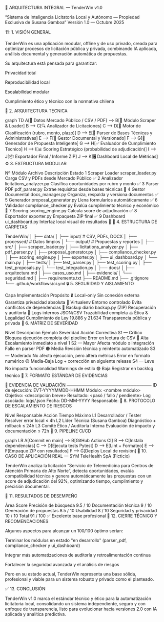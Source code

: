 
🧠 ARQUITECTURA INTEGRAL — TenderWin v1.0

“Sistema de Inteligencia Licitatoria Local y Autónomo — Propiedad Exclusiva de Susana Gamboa”
Versión 1.0 — Octubre 2025

🏗️ 1. VISIÓN GENERAL

TenderWin es una aplicación modular, offline y de uso privado, creada para optimizar procesos de licitación pública y privada, combinando IA aplicada, análisis documental y generación automática de propuestas.

Su arquitectura está pensada para garantizar:

Privacidad total

Reproducibilidad local

Escalabilidad modular

Cumplimiento ético y técnico con la normativa chilena

🧩 2. ARQUITECTURA TÉCNICA

graph TD
    A[📂 Datos Mercado Público / CSV / PDF] --> B[🧠 Módulo Scraper & Loader]
    B --> C[🔍 Analizador de Licitaciones]
    C --> D[🧩 Motor de Clasificación (rubro, monto, plazo)]
    D --> E[📄 Parser de Bases Técnicas y Administrativas]
    E --> F[🧾 Gestor Documental y Versionado]
    F --> G[🤖 Generador de Propuesta Inteligente]
    G --> H[✅ Evaluador de Cumplimiento Técnico]
    H --> I[📊 Scoring Estratégico (probabilidad de adjudicación)]
    I --> J[📦 Exportador Final / Informe ZIP]
    J --> K[🖥️ Dashboard Local de Métricas]
⚙️ 3. ESTRUCTURA MODULAR

Nº	Módulo	Archivo	Descripción	Estado
1	Scraper Loader	scraper_loader.py	Carga CSV y PDFs desde Mercado Público	✅
2	Analizador	licitations_analyzer.py	Clasifica oportunidades por rubro y monto	✅
3	Parser PDF	pdf_parser.py	Extrae requisitos desde bases técnicas	🚧
4	Gestor Documental	docs_manager.py	Organiza, respalda y versiona documentos	✅
5	Generador	proposal_generator.py	Llena formularios automáticamente	✅
6	Validador	compliance_checker.py	Evalúa cumplimiento técnico y económico	🚧
7	Scoring	scoring_engine.py	Calcula score de adjudicación	✅
8	Exportador	exporter.py	Empaqueta ZIP final	✅
9	Dashboard	ui_dashboard.py	Interfaz local visual de resultados	🚧
🧱 4. ESTRUCTURA DE CARPETAS

TenderWin/
│
├── data/
│   ├── input/                # CSV, PDFs, DOCX
│   ├── processed/            # Datos limpios
│   └── output/               # Propuestas y reportes
│
├── src/
│   ├── scraper_loader.py
│   ├── licitations_analyzer.py
│   ├── pdf_parser.py
│   ├── proposal_generator.py
│   ├── compliance_checker.py
│   ├── scoring_engine.py
│   ├── exporter.py
│   ├── ui_dashboard.py
│   └── main.py
│
├── tests/
│   ├── test_parser.py
│   ├── test_scoring.py
│   ├── test_proposals.py
│   └── test_integration.py
│
├── docs/
│   ├── arquitectura.md
│   ├── casos_uso.md
│   ├── evidencia/
│   └── seguridad.md
│
├── requirements.txt
├── README.md
├── .gitignore
└── .github/workflows/ci.yml
🔒 5. SEGURIDAD Y AISLAMIENTO

Capa	Implementación	Propósito
🔒 Local-only	Sin conexión externa	Garantiza privacidad absoluta
🧱 Virtualenv	Entorno controlado	Evita conflictos de dependencias
💾 Backup diario	backup.py (ZIP)	Recuperación y auditoría
📜 Logs internos	JSON/CSV	Trazabilidad completa
⚖️ Ética & Legalidad	Cumplimiento de Ley 19.886 y 21.634	Transparencia pública y privada
🧮 6. MATRIZ DE SEVERIDAD

Nivel	Descripción	Ejemplo	Severidad	Acción Correctiva
S1 — Crítico	Bloquea ejecución completa del pipeline	Error en lectura de CSV	🔴 Alta	Escalamiento inmediato a nivel 1
S2 — Mayor	Afecta módulo o integración	Fallo en parser PDF	🟠 Media	Revisión técnica y reintento automatizado
S3 — Moderado	No afecta ejecución, pero altera métricas	Error en formato numérico	🟡 Media-Baja	Log + corrección en siguiente release
S4 — Leve	No impacta funcionalidad	Warnings de estilo	🟢 Baja	Registrar en backlog técnico
📑 7. FORMATO ESTÁNDAR DE EVIDENCIAS

🧾 EVIDENCIA DE VALIDACIÓN
────────────────────────────
ID de ejecución: EVT-YYYYMMDD-HHMM
Módulo: <nombre módulo>
Objetivo: <descripción breve>
Resultado: <pasó / falló / pendiente>
Log asociado: logs/<archivo>.json
Fecha: DD-MM-YYYY
Responsable: <nombre>
🚨 8. PROTOCOLO DE ESCALAMIENTO DE RIESGOS

Nivel	Responsable	Acción	Tiempo Máximo
L1	Desarrollador / Tester	Resolver error local	≤ 4h
L2	Líder Técnica (Susana Gamboa)	Diagnóstico + rollback	≤ 24h
L3	Comité Ético / Auditoría Interna	Evaluación de impacto y documentación	≤ 72h
🔁 9. PIPELINE CI/CD

graph LR
    A[Commit en main] --> B[GitHub Actions CI]
    B --> C[Instala dependencias]
    C --> D[Ejecuta tests Pytest]
    D --> E[Lint + Formateo]
    E --> F[Empaque ZIP con resultados]
    F --> G[Deploy Local de revisión]
🧭 10. CASO DE APLICACIÓN REAL — SYM TeleHealth SpA (Ficticio)

TenderWin analiza la licitación “Servicio de Telemedicina para Centros de Atención Primaria de Alto Norte”,
detecta oportunidades, evalúa compatibilidad técnica y genera automáticamente las propuestas con un score de adjudicación del 92%, optimizando tiempo, cumplimiento y precisión documental.

🧩 11. RESULTADOS DE DESEMPEÑO

Área	Score
Precisión de búsqueda	9.5 / 10
Documentación técnica	9 / 10
Generación de propuestas	8.5 / 10
Usabilidad	8 / 10
Seguridad y privacidad	10 / 10
Total	91 / 100 ✅ Excelente base profesional
🔬 12. CIERRE TÉCNICO Y RECOMENDACIONES

Algunos aspectos para alcanzar un 100/100 óptimo serían:

Terminar los módulos en estado "en desarrollo" (parser_pdf, compliance_checker y ui_dashboard)

Integrar más automatizaciones de auditoría y retroalimentación continua

Fortalecer la seguridad avanzada y el análisis de riesgos

Pero en su estado actual, TenderWin representa una base sólida, profesional y viable para un sistema robusto y privado como el planteado.

✅ 13. CONCLUSIÓN

TenderWin v1.0 marca el estándar técnico y ético para la automatización licitatoria local,
consolidando un sistema independiente, seguro y con enfoque de transparencia,
listo para evolucionar hacia versiones 2.0 con IA aplicada y analítica predictiva.

